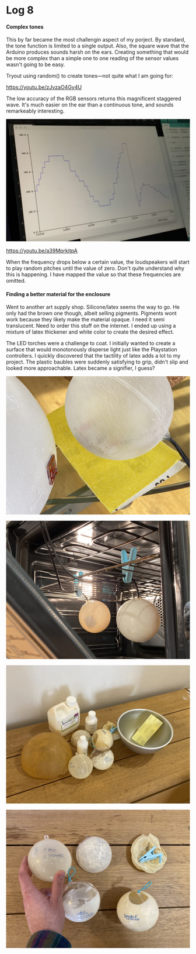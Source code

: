 # Log 8

#### Complex tones

This by far became the most challengin aspect of my porject. By standard, the tone function is limited to a single output. Also, the square wave that the Arduino produces sounds harsh on the ears. Creating something that would be more complex than a simple one to one reading of the sensor values wasn't going to be easy.

Tryout using random() to create tones—not quite what I am going for:

https://youtu.be/zJvzaO4Gy4U

The low accuracy of the RGB sensors returns this magnificent staggered wave. It's much easier on the ear than a continuous tone, and sounds remarkeably interesting.

![](image.png)

https://youtu.be/a39MprkitpA

When the frequency drops below a certain value, the loudspeakers will start to play random pitches until the value of zero. Don't quite understand why this is happening. I have mapped the value so that these frequencies are omitted.

#### Finding a better material for the enclosure

Went to another art supply shop. Silicone/latex seems the way to go. He only had the brown one though, albeit selling pigments. Pigments wont work because they likely make the material opaque. I need it semi translucent. Need to order this stuff on the internet. I ended up using a mixture of latex thickener and white color to create the desired effect.

The LED torches were a challenge to coat. I initially wanted to create a surface that would monotonously disperse light just like the Playstation controllers. I quickly discovered that the tactility of latex adds a lot to my project. The plastic baubles were suddenly satisfying to grip, didn't slip and looked more approachable. Latex became a signifier, I guess?

![Image](image-1.jpeg)

![Image](image-2.jpeg)

![Image](image-3.jpeg)

![Image](image-4.jpeg)
